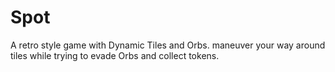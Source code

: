 # Spot

A retro style game with Dynamic Tiles and Orbs. maneuver your way around tiles while trying to evade Orbs and collect tokens.
